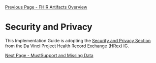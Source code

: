 [Previous Page - FHIR Artifacts Overview](fhir_artifacts_overview.html)

# Security and Privacy

This Implementation Guide is adopting the [Security and Privacy Section](http://build.fhir.org/ig/HL7/davinci-ehrx/security.html) from the Da Vinci Project Health Record Exchange (HRex) IG.

[Next Page - MustSupport and Missing Data](mustsupport_and_missing_data.html)